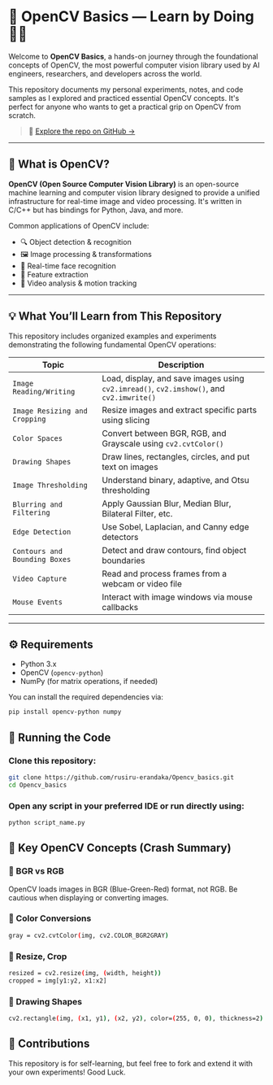 # 🧠 OpenCV Basics — Learn by Doing 👨‍💻

Welcome to **OpenCV Basics**, a hands-on journey through the foundational concepts of OpenCV, the most powerful computer vision library used by AI engineers, researchers, and developers across the world.

This repository documents my personal experiments, notes, and code samples as I explored and practiced essential OpenCV concepts. It's perfect for anyone who wants to get a practical grip on OpenCV from scratch.

> 📍 [Explore the repo on GitHub →](https://github.com/rusiru-erandaka/Opencv_basics)

---

## 🧐 What is OpenCV?

**OpenCV (Open Source Computer Vision Library)** is an open-source machine learning and computer vision library designed to provide a unified infrastructure for real-time image and video processing. It's written in C/C++ but has bindings for Python, Java, and more.

Common applications of OpenCV include:

- 🔍 Object detection & recognition
- 🖼 Image processing & transformations
- 📸 Real-time face recognition
- 🧮 Feature extraction
- 🎥 Video analysis & motion tracking

---

## 💡 What You’ll Learn from This Repository

This repository includes organized examples and experiments demonstrating the following fundamental OpenCV operations:

| Topic | Description |
|-------|-------------|
| `Image Reading/Writing` | Load, display, and save images using `cv2.imread()`, `cv2.imshow()`, and `cv2.imwrite()` |
| `Image Resizing and Cropping` | Resize images and extract specific parts using slicing |
| `Color Spaces` | Convert between BGR, RGB, and Grayscale using `cv2.cvtColor()` |
| `Drawing Shapes` | Draw lines, rectangles, circles, and put text on images |
| `Image Thresholding` | Understand binary, adaptive, and Otsu thresholding |
| `Blurring and Filtering` | Apply Gaussian Blur, Median Blur, Bilateral Filter, etc. |
| `Edge Detection` | Use Sobel, Laplacian, and Canny edge detectors |
| `Contours and Bounding Boxes` | Detect and draw contours, find object boundaries |
| `Video Capture` | Read and process frames from a webcam or video file |
| `Mouse Events` | Interact with image windows via mouse callbacks |

---

## ⚙️ Requirements

- Python 3.x
- OpenCV (`opencv-python`)
- NumPy (for matrix operations, if needed)

You can install the required dependencies via:


```bash
pip install opencv-python numpy
```

##  🚀 Running the Code

### Clone this repository:
 ```bash
git clone https://github.com/rusiru-erandaka/Opencv_basics.git
cd Opencv_basics
```

### Open any script in your preferred IDE or run directly using:

```bash
python script_name.py
```

## 🧠 Key OpenCV Concepts (Crash Summary)

### 📘 BGR vs RGB

OpenCV loads images in BGR (Blue-Green-Red) format, not RGB. Be cautious when displaying or converting images.

### 🔄 Color Conversions

```bash
gray = cv2.cvtColor(img, cv2.COLOR_BGR2GRAY)
```

### 📏 Resize, Crop

```bash
resized = cv2.resize(img, (width, height))
cropped = img[y1:y2, x1:x2]
```

### 🧱 Drawing Shapes

```bash
cv2.rectangle(img, (x1, y1), (x2, y2), color=(255, 0, 0), thickness=2)
```

## 🙌 Contributions

This repository is for self-learning, but feel free to fork and extend it with your own experiments! Good Luck.




